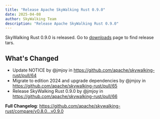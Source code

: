 ```yaml
---
title: "Release Apache SkyWalking Rust 0.9.0"
date: 2025-04-08
author: SkyWalking Team
description: "Release Apache SkyWalking Rust 0.9.0"
---
```


SkyWalking Rust 0.9.0 is released. Go to [downloads](/downloads) page to find release tars.

## What's Changed
* Update NOTICE by @jmjoy in https://github.com/apache/skywalking-rust/pull/64
* Migrate to edition 2024 and upgrade dependencies by @jmjoy in https://github.com/apache/skywalking-rust/pull/65
* Release SkyWalking Rust 0.9.0 by @jmjoy in https://github.com/apache/skywalking-rust/pull/66


**Full Changelog**: https://github.com/apache/skywalking-rust/compare/v0.8.0...v0.9.0

